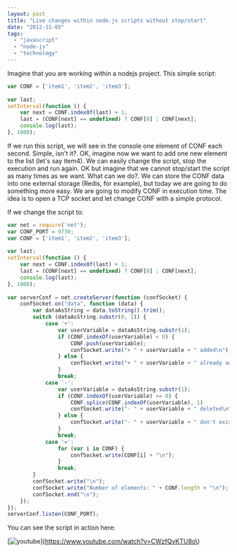 ```yaml
---
layout: post
title: "Live changes within node.js scripts without stop/start"
date: "2012-11-05"
tags: 
  - "javascript"
  - "node-js"
  - "technology"
---
```


Imagine that you are working within a nodejs project. This simple script:

```javascript
var CONF = ['item1', 'item2', 'item3'];
 
var last;
setInterval(function () {
    var next = CONF.indexOf(last) + 1;
    last = (CONF[next] == undefined) ? CONF[0] : CONF[next];
    console.log(last);
}, 1000);
```

If we run this script, we will see in the console one element of CONF each second. Simple, isn't it?. OK, imagine now we want to add one new element to the list (let's say item4). We can easily change the script, stop the execution and run again. OK but imagine that we cannot stop/start the script as many times as we want. What can we do?. We can store the CONF data into one external storage (Redis, for example), but today we are going to do something more easy. We are going to modify CONF in execution time. The idea is to open a TCP socket and let change CONF with a simple protocol.

If we change the script to: 

```javascript
var net = require('net');
var CONF_PORT = 9730;
var CONF = ['item1', 'item2', 'item3'];
 
var last;
setInterval(function () {
    var next = CONF.indexOf(last) + 1;
    last = (CONF[next] == undefined) ? CONF[0] : CONF[next];
    console.log(last);
}, 1000);
 
var serverConf = net.createServer(function (confSocket) {
    confSocket.on("data", function (data) {
        var dataAsString = data.toString().trim();
        switch (dataAsString.substr(0, 1)) {
            case '+':
                var userVariable = dataAsString.substr(1);
                if (CONF.indexOf(userVariable) < 0) {
                    CONF.push(userVariable);
                    confSocket.write("+ " + userVariable + " added\n");
                } else {
                    confSocket.write("+ " + userVariable + " already added\n");
                }
                break;
            case '-':
                var userVariable = dataAsString.substr(1);
                if (CONF.indexOf(userVariable) >= 0) {
                    CONF.splice(CONF.indexOf(userVariable), 1)
                    confSocket.write("- " + userVariable + " deleted\n");
                } else {
                    confSocket.write("- " + userVariable + " don't exists\n");
                }
                break;
            case '=':
                for (var i in CONF) {
                    confSocket.write(CONF[i] + "\n");
                }
                break;
        }
        confSocket.write("\n");
        confSocket.write("Number of elements: " + CONF.length + "\n");
        confSocket.end("\n");
    });
});
serverConf.listen(CONF_PORT);
```

You can see the script in action here:

[![youtube](https://img.youtube.com/vi/CWzfQvKTU8o\/0.jpg)](https://www.youtube.com/watch?v=CWzfQvKTU8o\)

